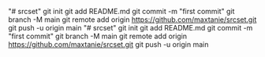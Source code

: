 "# srcset"  git init git add README.md git commit -m "first commit" git branch -M main git remote add origin https://github.com/maxtanie/srcset.git git push -u origin main
"# srcset"  git init git add README.md git commit -m "first commit" git branch -M main git remote add origin https://github.com/maxtanie/srcset.git git push -u origin main
